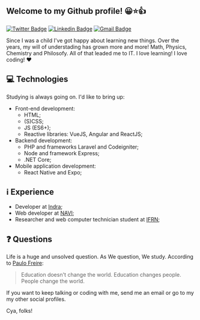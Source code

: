 
<h2 vertical-align="middle"> Welcome to my Github profile!
😀⭐👍
</h2>


[![Twitter Badge](https://img.shields.io/badge/-@jp15_thinker-1ca0f1?style=flat-square&labelColor=1ca0f1&logo=twitter&logoColor=white&link=https://twitter.com/jp15_thinker)](https://twitter.com/jp15_thinker) [![Linkedin Badge](https://img.shields.io/badge/-joaopaulopmedeiros-blue?style=flat-square&logo=Linkedin&logoColor=white&link=https://www.linkedin.com/in/joaopaulopmedeiros/)](https://www.linkedin.com/in/joaopaulopmedeiros/)
[![Gmail Badge](https://img.shields.io/badge/-joaopaulopmedeiros@gmail.com-c14438?style=flat-square&logo=Gmail&logoColor=white&link=mailto:joaopaulopmedeiros@gmail.com)](mailto:joaopaulopmedeiros@gmail.com)

Since I was a child I've got happy about learning new things. Over the years, my will of understading has grown more and more! Math, Physics, Chemistry and Philosofy. All of that leaded me to IT. I love learning! I love coding! ❤️ 

## 💻 Technologies
Studying is always going on. I'd like to bring up:
- Front-end development:
  - HTML;
  - (S)CSS;
  - JS (ES6+);
  - Reactive libraries: VueJS, Angular and ReactJS;
- Backend development:
  - PHP and frameworks Laravel and Codeigniter;
  - Node and framework Express;
  - .NET Core;
- Mobile application development:
  - React Native and Expo; 

## ℹ Experience
- Developer at [Indra](https://indracompany.com);
- Web developer at [NAVI](https://navi.ifrn.edu.br);
- Researcher and web computer technician student at [IFRN](https://portal.ifrn.edu.br/);


## ❓ Questions
Life is a huge and unsolved question. As We question, We study. According to [Paulo Freire](https://www.google.com/search?q=paulo+freire&oq=paulo+freire&aqs=chrome..69i57j46j35i39j0l4j69i61.2249j0j7&sourceid=chrome&ie=UTF-8):
> Education doesn't change the world.
> Education changes people.
> People change the world.

If you want to keep talking or coding with me, send me an email or go to my my other social profiles.

Cya, folks! 

